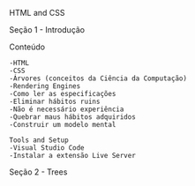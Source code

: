 HTML and CSS

Seção 1 - Introdução

Conteúdo

    -HTML 
    -CSS
    -Árvores (conceitos da Ciência da Computação)
    -Rendering Engines
    -Como ler as especificações
    -Eliminar hábitos ruins
    -Não é necessário experiência
    -Quebrar maus hábitos adquiridos
    -Construir um modelo mental

    Tools and Setup
    -Visual Studio Code
    -Instalar a extensão Live Server


Seção 2 - Trees